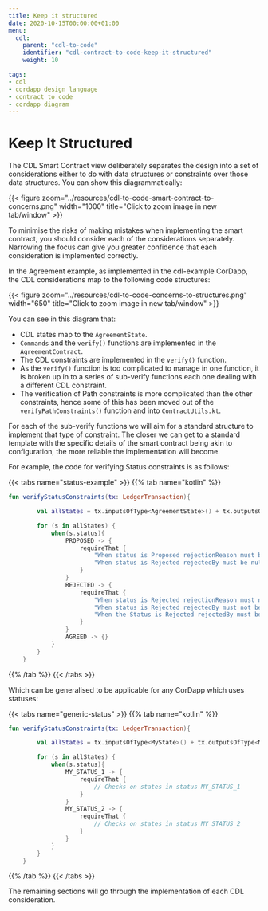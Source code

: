 ```yaml
---
title: Keep it structured
date: 2020-10-15T00:00:00+01:00
menu:
  cdl:
    parent: "cdl-to-code"
    identifier: "cdl-contract-to-code-keep-it-structured"
    weight: 10

tags:
- cdl
- cordapp design language
- contract to code
- cordapp diagram
---
```


# Keep It Structured

The CDL Smart Contract view deliberately separates the design into a set of considerations either to do with data structures or constraints over those data structures. You can show this diagrammatically:

{{< figure zoom="../resources/cdl-to-code-smart-contract-to-concerns.png" width="1000" title="Click to zoom image in new tab/window" >}}

To minimise the risks of making mistakes when implementing the smart contract, you should consider each of the considerations separately. Narrowing the focus can give you greater confidence that each consideration is implemented correctly.

In the Agreement example, as implemented in the cdl-example CorDapp, the CDL considerations map to the following code structures:

{{< figure zoom="../resources/cdl-to-code-concerns-to-structures.png" width="650" title="Click to zoom image in new tab/window" >}}

You can see in this diagram that:

* CDL states map to the `AgreementState`.
* `Commands` and the `verify()` functions are implemented in the `AgreementContract`.
* The CDL constraints are implemented in the `verify()` function.
* As the `verify()` function is too complicated to manage in one function, it is broken up in to a series of sub-verify functions each one dealing with a different CDL constraint.
* The verification of Path constraints is more complicated than the other constraints, hence some of this has been moved out of the `verifyPathConstraints()` function and into `ContractUtils.kt`.

For each of the sub-verify functions we will aim for a standard structure to implement that type of constraint. The closer we can get to a standard template with the specific details of the smart contract being akin to configuration, the more reliable the implementation will become.

For example, the code for verifying Status constraints is as follows:

{{< tabs name="status-example" >}}
{{% tab name="kotlin" %}}
```kotlin
fun verifyStatusConstraints(tx: LedgerTransaction){

        val allStates = tx.inputsOfType<AgreementState>() + tx.outputsOfType<AgreementState>()

        for (s in allStates) {
            when(s.status){
                PROPOSED -> {
                    requireThat {
                        "When status is Proposed rejectionReason must be null" using (s.rejectionReason == null)
                        "When status is Rejected rejectedBy must be null" using (s.rejectedBy == null)
                    }
                }
                REJECTED -> {
                    requireThat {
                        "When status is Rejected rejectionReason must not be null" using (s.rejectionReason != null)
                        "When status is Rejected rejectedBy must not be null" using (s.rejectedBy != null)
                        "When the Status is Rejected rejectedBy must be the buyer or seller" using (listOf(s.buyer, s.seller).contains(s.rejectedBy))
                    }
                }
                AGREED -> {}
            }
        }
    }
```
{{% /tab %}}
{{< /tabs >}}

Which can be generalised to be applicable for any CorDapp which uses statuses:

{{< tabs name="generic-status" >}}
{{% tab name="kotlin" %}}
```kotlin
fun verifyStatusConstraints(tx: LedgerTransaction){

        val allStates = tx.inputsOfType<MyState>() + tx.outputsOfType<MyState>()

        for (s in allStates) {
            when(s.status){
                MY_STATUS_1 -> {
                    requireThat {
                        // Checks on states in status MY_STATUS_1
                    }
                }
                MY_STATUS_2 -> {
                    requireThat {
                        // Checks on states in status MY_STATUS_2
                    }
                }
            }
        }
    }
```
{{% /tab %}}
{{< /tabs >}}

The remaining sections will go through the implementation of each CDL consideration.
